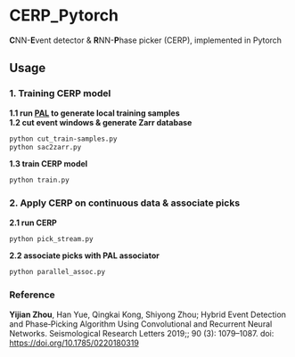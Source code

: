 # CERP_Pytorch
**C**NN-**E**vent detector & **R**NN-**P**hase picker (CERP), implemented in Pytorch <br>

## Usage  <br>
### 1. Training CERP model <br>
**1.1 run [PAL](https://github.com/YijianZhou/PAL) to generate local training samples**  <br>
**1.2 cut event windows & generate Zarr database**  <br>
```bash
python cut_train-samples.py
python sac2zarr.py
```  
**1.3 train CERP model**  <br>
```bash
python train.py
```
### 2. Apply CERP on continuous data & associate picks <br>
**2.1 run CERP**
```bash
python pick_stream.py
```  
**2.2 associate picks with PAL associator**
```bash
python parallel_assoc.py
```  


### Reference <br>
**Yijian Zhou**, Han Yue, Qingkai Kong, Shiyong Zhou; Hybrid Event Detection and Phase‐Picking Algorithm Using Convolutional and Recurrent Neural Networks. Seismological Research Letters 2019;; 90 (3): 1079–1087. doi: https://doi.org/10.1785/0220180319
